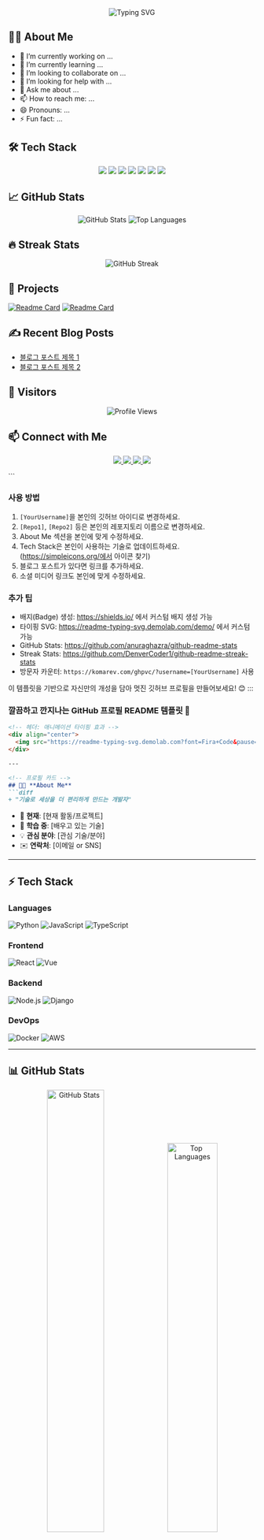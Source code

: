 <!-- 헤더 섹션: 이름과 인사말 -->
<div align="center">
  <img src="https://readme-typing-svg.demolab.com?font=Fira+Code&pause=1000&color=36BCF7FF&center=true&vCenter=true&width=435&lines=안녕하세요!+👋;저는+개발자를+꿈꾸는+[이름]입니다!;함께+성장하는+개발자가+되고+싶습니다!" alt="Typing SVG" />
</div>

<!-- 소개 섹션 -->
## 🙋‍♂️ About Me
- 🔭 I’m currently working on ...
- 🌱 I’m currently learning ...
- 👯 I’m looking to collaborate on ...
- 🤔 I’m looking for help with ...
- 💬 Ask me about ...
- 📫 How to reach me: ...
- 😄 Pronouns: ...
- ⚡ Fun fact: ...

<!-- 기술 스택 섹션 -->
## 🛠️ Tech Stack
<!-- 아이콘은 https://simpleicons.org/ 에서 찾아서 사용하세요 -->
<p align="center">
  <img src="https://img.shields.io/badge/Java-007396?style=flat-square&logo=Java&logoColor=white"/>
  <img src="https://img.shields.io/badge/Python-3776AB?style=flat-square&logo=Python&logoColor=white"/>
  <img src="https://img.shields.io/badge/JavaScript-F7DF1E?style=flat-square&logo=JavaScript&logoColor=black"/>
  <img src="https://img.shields.io/badge/Spring-6DB33F?style=flat-square&logo=Spring&logoColor=white"/>
  <img src="https://img.shields.io/badge/React-61DAFB?style=flat-square&logo=React&logoColor=black"/>
  <img src="https://img.shields.io/badge/Docker-2496ED?style=flat-square&logo=Docker&logoColor=white"/>
  <img src="https://img.shields.io/badge/Kubernetes-326CE5?style=flat-square&logo=Kubernetes&logoColor=white"/>
</p>

<!-- GitHub 통계 섹션 -->
## 📈 GitHub Stats
<div align="center">
  <img src="https://github-readme-stats.vercel.app/api?username=[YourUsername]&show_icons=true&theme=radical" alt="GitHub Stats" />
  <img src="https://github-readme-stats.vercel.app/api/top-langs/?username=[YourUsername]&layout=compact&theme=radical" alt="Top Languages" />
</div>

<!-- 연속 기여도 그래프 -->
## 🔥 Streak Stats
<div align="center">
  <img src="https://streak-stats.demolab.com/?user=[YourUsername]&theme=radical" alt="GitHub Streak" />
</div>

<!-- 프로젝트 하이라이트 섹션 -->
## 🚀 Projects
<!-- 핀 고정된 레포지토리 (6개까지 가능) -->
[![Readme Card](https://github-readme-stats.vercel.app/api/pin/?username=[YourUsername]&repo=[Repo1]&theme=radical)](https://github.com/[YourUsername]/[Repo1])
[![Readme Card](https://github-readme-stats.vercel.app/api/pin/?username=[YourUsername]&repo=[Repo2]&theme=radical)](https://github.com/[YourUsername]/[Repo2])

<!-- 블로그 포스트 섹션 -->
## ✍️ Recent Blog Posts
<!-- 최근 블로그 포스트 (RSS 피드나 API로 가져올 수 있음) -->
- [블로그 포스트 제목 1](링크)
- [블로그 포스트 제목 2](링크)

<!-- 방문자 수 카운터 -->
## 👀 Visitors
<div align="center">
  <img src="https://komarev.com/ghpvc/?username=[YourUsername]&color=blue&style=flat-square" alt="Profile Views" />
</div>

<!-- 소셜 미디어 링크 -->
## 📫 Connect with Me
<p align="center">
  <a href="https://linkedin.com/in/[YourUsername]">
    <img src="https://img.shields.io/badge/LinkedIn-0A66C2?style=for-the-badge&logo=linkedin&logoColor=white"/>
  </a>
  <a href="https://twitter.com/[YourUsername]">
    <img src="https://img.shields.io/badge/Twitter-1DA1F2?style=for-the-badge&logo=twitter&logoColor=white"/>
  </a>
  <a href="mailto:your-email@example.com">
    <img src="https://img.shields.io/badge/Gmail-EA4335?style=for-the-badge&logo=gmail&logoColor=white"/>
  </a>
  <a href="https://your-blog-url">
    <img src="https://img.shields.io/badge/Blog-FF9800?style=for-the-badge&logo=blogger&logoColor=white"/>
  </a>
</p>
```

### 사용 방법
1. `[YourUsername]`을 본인의 깃허브 아이디로 변경하세요.
2. `[Repo1]`, `[Repo2]` 등은 본인의 레포지토리 이름으로 변경하세요.
3. About Me 섹션을 본인에 맞게 수정하세요.
4. Tech Stack은 본인이 사용하는 기술로 업데이트하세요. (https://simpleicons.org/에서 아이콘 찾기)
5. 블로그 포스트가 있다면 링크를 추가하세요.
6. 소셜 미디어 링크도 본인에 맞게 수정하세요.

### 추가 팁
- 배지(Badge) 생성: https://shields.io/ 에서 커스텀 배지 생성 가능
- 타이핑 SVG: https://readme-typing-svg.demolab.com/demo/ 에서 커스텀 가능
- GitHub Stats: https://github.com/anuraghazra/github-readme-stats
- Streak Stats: https://github.com/DenverCoder1/github-readme-streak-stats
- 방문자 카운터: `https://komarev.com/ghpvc/?username=[YourUsername]` 사용

이 템플릿을 기반으로 자신만의 개성을 담아 멋진 깃허브 프로필을 만들어보세요! 😊
:::
### 깔끔하고 깐지나는 GitHub 프로필 README 템플릿 🚀

```markdown
<!-- 헤더: 애니메이션 타이핑 효과 -->
<div align="center">
  <img src="https://readme-typing-svg.demolab.com?font=Fira+Code&pause=1000&color=36BCF7FF&center=true&vCenter=true&width=435&lines=안녕하세요!+👋;저는+[이름]입니다;함께+성장하는+개발자!" alt="Typing SVG" />
</div>

---

<!-- 프로필 카드 -->
## 🧑‍💻 **About Me**
```diff
+ "기술로 세상을 더 편리하게 만드는 개발자"
```
- 🔭 **현재**: [현재 활동/프로젝트]  
- 🌱 **학습 중**: [배우고 있는 기술]  
- 💡 **관심 분야**: [관심 기술/분야]  
- ✉️ **연락처**: [이메일 or SNS]  

---

<!-- 기술 스택 -->
## ⚡ **Tech Stack**
### **Languages**
![Python](https://img.shields.io/badge/Python-3776AB?style=for-the-badge&logo=python&logoColor=white)
![JavaScript](https://img.shields.io/badge/JavaScript-F7DF1E?style=for-the-badge&logo=javascript&logoColor=black)
![TypeScript](https://img.shields.io/badge/TypeScript-3178C6?style=for-the-badge&logo=typescript&logoColor=white)

### **Frontend**
![React](https://img.shields.io/badge/React-61DAFB?style=for-the-badge&logo=react&logoColor=black)
![Vue](https://img.shields.io/badge/Vue.js-4FC08D?style=for-the-badge&logo=vue.js&logoColor=white)

### **Backend**
![Node.js](https://img.shields.io/badge/Node.js-339933?style=for-the-badge&logo=node.js&logoColor=white)
![Django](https://img.shields.io/badge/Django-092E20?style=for-the-badge&logo=django&logoColor=white)

### **DevOps**
![Docker](https://img.shields.io/badge/Docker-2496ED?style=for-the-badge&logo=docker&logoColor=white)
![AWS](https://img.shields.io/badge/AWS-232F3E?style=for-the-badge&logo=amazon-aws&logoColor=white)

---

<!-- GitHub 통계 -->
## 📊 **GitHub Stats**
<div align="center">
  <img src="https://github-readme-stats.vercel.app/api?username=[당신의_깃허브_아이디]&show_icons=true&theme=radical" alt="GitHub Stats" width="48%" />
  <img src="https://github-readme-stats.vercel.app/api/top-langs/?username=[당신의_깃허브_아이디]&layout=compact&theme=radical" alt="Top Languages" width="45%" />
</div>

---

<!-- 프로젝트 하이라이트 -->
## 🚀 **Featured Projects**
| Project | Description | Tech Stack |
|---------|-------------|------------|
| **[프로젝트1](링크)** | 간결한 설명 | ![React](https://img.shields.io/badge/-React-61DAFB) ![Node.js](https://img.shields.io/badge/-Node.js-339933) |
| **[프로젝트2](링크)** | 간결한 설명 | ![Python](https://img.shields.io/badge/-Python-3776AB) ![Django](https://img.shields.io/badge/-Django-092E20) |

---

<!-- 연속 기여 그래프 -->
## 🔥 **Contribution Streak**
![GitHub Streak](https://streak-stats.demolab.com?user=[당신의_깃허브_아이디]&theme=radical)

<!-- 블로그/포트폴리오 링크 -->
## ✍️ **Blog & Portfolio**
- 📝 [기술 블로그](링크)
- 🎨 [포트폴리오 사이트](링크)

---

<!-- 방문자 카운터 -->
<div align="center">
  <img src="https://komarev.com/ghpvc/?username=[당신의_깃허브_아이디]&color=blue&style=flat-square" alt="Profile Views" />
</div>

